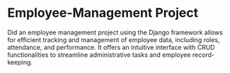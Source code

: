 # Employee-Management Project
Did an employee management project using the Django framework allows for efficient tracking and management of employee data, including roles, attendance, and performance. It offers an intuitive interface with CRUD functionalities to streamline administrative tasks and employee record-keeping.
